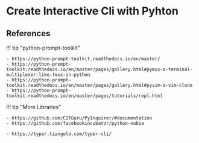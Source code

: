 # Create Interactive Cli with Pyhton

## References

!!! tip  "python-prompt-toolkit"

    - https://python-prompt-toolkit.readthedocs.io/en/master/
    - https://python-prompt-toolkit.readthedocs.io/en/master/pages/gallery.html#pymux-a-terminal-multiplexer-like-tmux-in-python
    - https://python-prompt-toolkit.readthedocs.io/en/master/pages/gallery.html#pyvim-a-vim-clone
    - https://python-prompt-toolkit.readthedocs.io/en/master/pages/tutorials/repl.html

!!! tip "More Libraries"

    - https://github.com/CITGuru/PyInquirer/#documentation
    - https://github.com/facebookincubator/python-nubia

    - https://typer.tiangolo.com/typer-cli/
